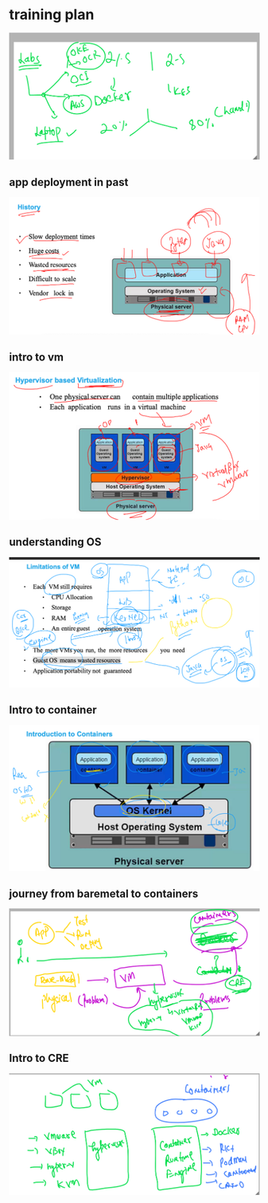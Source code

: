 #  training plan 

<img src="trplan.png">

## app deployment in past 

<img src="bare.png">

## intro to vm 

<img src="vm.png">

## understanding OS 

<img src="os.png">

## Intro to container 

<img src="cont.png">

## journey from baremetal to containers

<img src="b2c.png">

## Intro to CRE 

<img src="cre.png">


